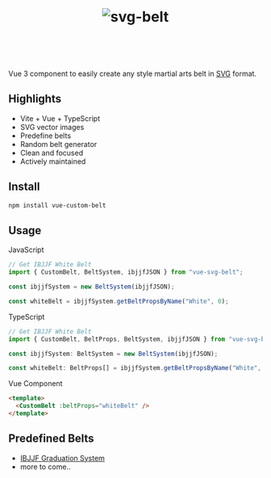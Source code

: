 <h1 align="center">
	<br>
	<br>
  <img src="https://jeffholst.github.io/svg-belt-demo/svg-belt-logo.svg" alt="svg-belt">
	<br>
	<br>
	<br>
</h1>

Vue 3 component to easily create any style martial arts belt in [SVG](https://en.wikipedia.org/wiki/SVG) format.

## Highlights

- Vite + Vue + TypeScript
- SVG vector images
- Predefine belts
- Random belt generator
- Clean and focused
- Actively maintained

## Install

```sh
npm install vue-custom-belt
```

## Usage

JavaScript

```js
// Get IBJJF White Belt
import { CustomBelt, BeltSystem, ibjjfJSON } from "vue-svg-belt";

const ibjjfSystem = new BeltSystem(ibjjfJSON);

const whiteBelt = ibjjfSystem.getBeltPropsByName("White", 0);
```

TypeScript

```ts
// Get IBJJF White Belt
import { CustomBelt, BeltProps, BeltSystem, ibjjfJSON } from "vue-svg-belt";

const ibjjfSystem: BeltSystem = new BeltSystem(ibjjfJSON);

const whiteBelt: BeltProps[] = ibjjfSystem.getBeltPropsByName("White", 0);
```

Vue Component

```html
<template>
  <CustomBelt :beltProps="whiteBelt" />
</template>
```

## Predefined Belts

- [IBJJF Graduation System](https://ibjjf.com/graduation-system)
- more to come..
